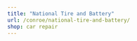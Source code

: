 ```yaml
---
title: "National Tire and Battery"
url: /conroe/national-tire-and-battery/
shop: car repair
---
```

